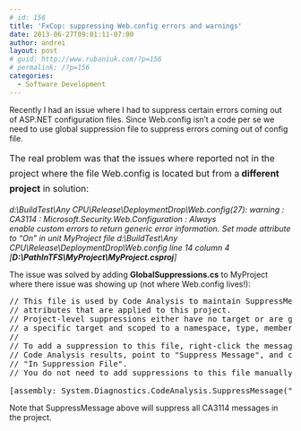 ```yaml
---
# id: 156
title: 'FxCop: suppressing Web.config errors and warnings'
date: 2013-06-27T09:01:11-07:00
author: andrei
layout: post
# guid: http://www.rubaniuk.com/?p=156
# permalink: /?p=156
categories:
  - Software Development
---
```

Recently I had an issue where I had to suppress certain errors coming out of ASP.NET configuration files. Since Web.config isn&#8217;t a code per se we need to use global suppression file to suppress errors coming out of config file.

<span style="line-height: 1.714285714; font-size: 1rem;">The real problem was that the issues where reported not in the project where the file Web.config is located but from a<strong> different project</strong> in solution:</span>

_d:\BuildTest\Any CPU\Release\DeploymentDrop\Web.config(27): warning : CA3114 : Microsoft.Security.Web.Configuration : Always_  
 _enable custom errors to return generic error information. Set mode attribute to &#8220;On&#8221; in unit MyProject file d:\BuildTest\Any CPU\Release\DeploymentDrop\Web.config line 14 column 4 [**D:\PathInTFS\MyProject\MyProject.csproj**]_

The issue was solved by adding **GlobalSuppressions.cs** to MyProject where there issue was showing up (not where Web.config lives!):

<pre class="brush: csharp; gutter: true">// This file is used by Code Analysis to maintain SuppressMessage 
// attributes that are applied to this project.
// Project-level suppressions either have no target or are given 
// a specific target and scoped to a namespace, type, member, etc.
//
// To add a suppression to this file, right-click the message in the 
// Code Analysis results, point to "Suppress Message", and click 
// "In Suppression File".
// You do not need to add suppressions to this file manually.

[assembly: System.Diagnostics.CodeAnalysis.SuppressMessage("Microsoft.Security.Web.Configuration", "CA3114:SetCustomErrorsModeToOn")]</pre>

Note that SuppressMessage above will suppress all CA3114 messages in the project.